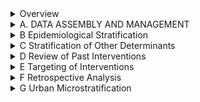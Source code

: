 <details>
  <summary>Overview</summary>
  <ul>
    <li><a href="#overview">Overview</a></li>
    <li><a href="#motivation">Motivation</a></li>
    <li><a href="#objectives">Objectives</a></li>
    <li><a href="#target-audience">Target Audience</a></li>
    <li><a href="#scope">Scope</a></li>
  </ul>
</details>

<details>
  <summary>A. DATA ASSEMBLY AND MANAGEMENT</summary>
  <ul>
      <li><a href="#shapefiles">A.1 Shapefiles</a></li>
      <li><a href="#health-facilities">A.2 Health Facilities</a></li>
      <li><a href="#routine-case-data-from-dhis2">A.3 Routine Case Data from DHIS2</a></li>
      <li><a href="#dhs-data">A.4 DHS Data</a></li>
      <li><a href="#population-data">A.5 Population Data</a></li>
      <ul>
        <li><a href="#extract-population-data-from-raster-population-source-option-1">A.5.1 Extract Population Data from Raster Population Source (Option 1)</a></li>
        <li><a href="#extract-population-data-from-countrys-recent-census-option-2">A.5.2 Extract Population Data from Country's Recent Census (Option 2)</a></li>
      </ul>
      <li><a href="#climate-data">A.6 Climate Data</a></li>
      <li><a href="#lmis-data">A.7 LMIS Data</a></li>
      <li><a href="#modeled-data">A.8 Modeled Data</a></li>
    </ul>
  </ul>
</details>

<details>
  <summary>B Epidemiological Stratification</summary>
  <ul>
    <li><a href="#reporting-rate-per-variable">B.1 Reporting Rate per Variable</a></li>
    <li><a href="#group-and-merge-data-frame">B.2 Group and Merge Data Frame</a></li>
    <li><a href="#crude-incidence-by-year">B.3 Crude Incidence by Year</a></li>
    <li><a href="#adjusted-incidence-by-year">B.4 Adjusted Incidence by Year</a></li>
    <li><a href="#option-to-select-incidence">B.5 Option to Select Incidence</a></li>
    <li><a href="#risk-categorization">B.6 Risk Categorization</a></li>
  </ul>
</details>

<details>
  <summary>C Stratification of Other Determinants</summary>
  <ul>
    <li><a href="#access-to-care">C.1 Access to Care</a></li>
    <li><a href="#seasonality">C.2 Seasonality</a></li>
  </ul>
</details>

<details>
  <summary>D Review of Past Interventions</summary>
  <ul>
    <li><a href="#epi-coverage-and-dropout-rate">D.1 EPI Coverage and Dropout Rate</a></li>
    <li><a href="#iptp-and-anc-coverage">D.2 IPTp and ANC Coverage</a></li>
    <li><a href="#pmc-prevention-of-malaria-in-pregnancy">D.3 PMC (Prevention of Malaria in Pregnancy)</a></li>
    <li><a href="#smc-seasonal-malaria-chemoprevention">D.4 SMC (Seasonal Malaria Chemoprevention)</a></li>
    <li><a href="#malaria-vaccine">D.5 Malaria Vaccine</a></li>
    <li><a href="#itn-ownership-access-usage-and-type">D.6 ITN Ownership, Access, Usage, and Type</a></li>
    <li><a href="#itn-operational-coverage">D.7 ITN Operational Coverage</a></li>
    <li><a href="#irs-indoor-residual-spraying">D.8 IRS (Indoor Residual Spraying)</a></li>
    <li><a href="#school-based-distribution-of-itns-sbd">D.13 School-Based Distribution of ITNs (SBD)</a></li>
    <li><a href="#lsm-larval-source-management">D.14 LSM (Larval Source Management)</a></li>
    <ul>
      <li><a href="#lsm-coverage-analysis">D.14.1 LSM Coverage Analysis</a></li>
    </ul>
    <li><a href="#assessing-the-quality-of-case-management">D.15 Assessing the Quality of Case Management</a></li>
  </ul>
</details>

<details>
  <summary>E Targeting of Interventions</summary>
  <ul>
    <li><a href="#targeting-of-interventions">E Targeting of Interventions</a></li>
  </ul>
</details>

<details>
  <summary>F Retrospective Analysis</summary>
  <ul>
    <li><a href="#retrospective-analysis">F Retrospective Analysis</a></li>
  </ul>
</details>

<details>
  <summary>G Urban Microstratification</summary>
  <ul>
    <li><a href="#urban-microstratification">G Urban Microstratification</a></li>
  </ul>
</details> 
